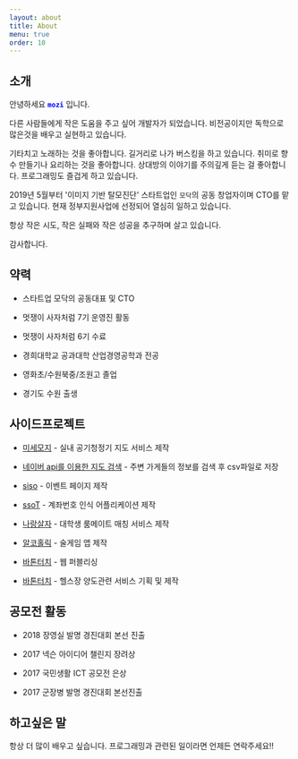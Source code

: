 ```yaml
---
layout: about
title: About
menu: true
order: 10
---
```


## 소개

안녕하세요 <span style="color:blue">**`mozi`**</span> 입니다. 

다른 사람들에게 작은 도움을 주고 싶어 개발자가 되었습니다. 비전공이지만 독학으로 많은것을 배우고 실현하고 있습니다.

기타치고 노래하는 것을 좋아합니다. 길거리로 나가 버스킹을 하고 있습니다. 취미로 향수 만들기나 요리하는 것을 좋아합니다. 상대방의 이야기를 주의깊게 듣는 걸 좋아합니다. 프로그래밍도 즐겁게 하고 있습니다. 

2019년 5월부터 '이미지 기반 탈모진단' 스타트업인 ``모닥``의 공동 창업자이며 CTO를 맡고 있습니다. 현재 정부지원사업에 선정되어 열심히 일하고 있습니다.

항상 작은 시도, 작은 실패와 작은 성공을 추구하며 살고 있습니다.

감사합니다.

## 약력

- 스타트업 모닥의 공동대표 및 CTO

- 멋쟁이 사자처럼 7기 운영진 활동

- 멋쟁이 사자처럼 6기 수료

- 경희대학교 공과대학 산업경영공학과 전공

- 영화초/수원북중/조원고 졸업

- 경기도 수원 출생

## 사이드프로젝트

- [미세모지](https://misemozi.me) - 실내 공기청정기 지도 서비스 제작

- [네이버 api를 이용한 지도 검색](https://github.com/donghunee/naver_map_data) - 주변 가게들의 정보를 검색 후 csv파일로 저장

- [siso](http://www.siso.or.kr) - 이벤트 페이지 제작

- [ssoT](https://play.google.com/store/apps/details?id=menu.techdown.org.taltal) - 계좌번호 인식 어플리케이션 제작

- [나랑살자](https://github.com/DONGhunee/roomate) - 대학생 룸메이트 매칭 서비스 제작

- [알코홀릭](https://play.google.com/store/apps/details?id=com.baton.lee.alcoholic) - 술게임 앱 제작

- [바톤터치](https://warm-eyrie-25829.herokuapp.com/) - 웹 퍼블리싱


- [바톤터치](https://giging.tistory.com/5?category=323741) - 헬스장 양도관련 서비스 기획 및 제작
## 공모전 활동

- 2018 장영실 발명 경진대회 본선 진출

- 2017 넥슨 아이디어 챌린지 장려상

- 2017 국민생활 ICT 공모전 은상

- 2017 군장병 발명 경진대회 본선진출

## 하고싶은 말

항상 더 많이 배우고 싶습니다. 프로그래밍과 관련된 일이라면 언제든 연락주세요!!
